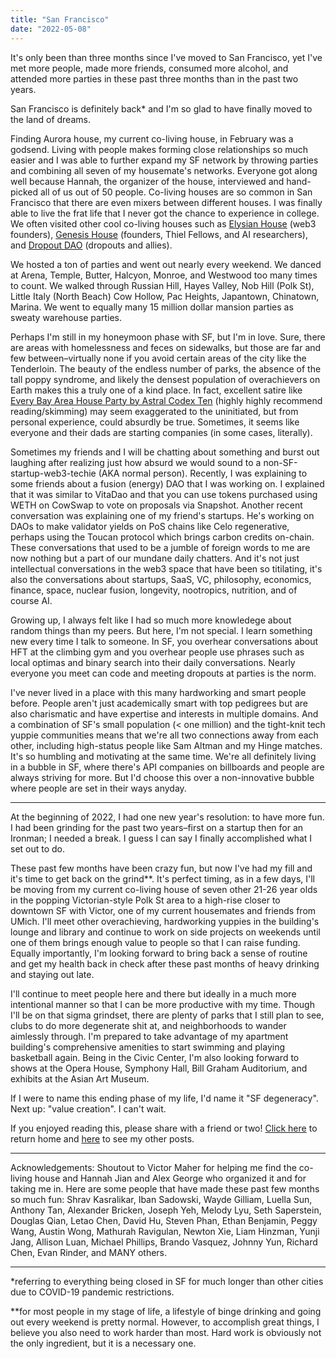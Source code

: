 ```yaml
---
title: "San Francisco"
date: "2022-05-08"
---
```


It's only been than three months since I've moved to San Francisco, yet I've met more people, made more friends, consumed more alcohol, and attended more parties in these past three months than in the past two years.

San Francisco is definitely back* and I'm so glad to have finally moved to the land of dreams.

Finding Aurora house, my current co-living house, in February was a godsend. Living with people makes forming close relationships so much easier and I was able to further expand my SF network by throwing parties and combining all seven of my housemate's networks. Everyone got along well because Hannah, the organizer of the house, interviewed and hand-picked all of us out of 50 people. Co-living houses are so common in San Francisco that there are even mixers between different houses. I was finally able to live the frat life that I never got the chance to experience in college. We often visited other cool co-living houses such as [Elysian House](https://coda.io/@trustinyoon/elysianhouse) (web3 founders), [Genesis House](https://www.deugenesis.com/) (founders, Thiel Fellows, and AI researchers), and [Dropout DAO](https://twitter.com/dropout_dao) (dropouts and allies).

We hosted a ton of parties and went out nearly every weekend. We danced at Arena, Temple, Butter, Halcyon, Monroe, and Westwood too many times to count. We walked through Russian Hill, Hayes Valley, Nob Hill (Polk St), Little Italy (North Beach) Cow Hollow, Pac Heights, Japantown, Chinatown, Marina. We went to equally many 15 million dollar mansion parties as sweaty warehouse parties.

Perhaps I'm still in my honeymoon phase with SF, but I'm in love. Sure, there are areas with homelessness and feces on sidewalks, but those are far and few between–virtually none if you avoid certain areas of the city like the Tenderloin. The beauty of the endless number of parks, the absence of the tall poppy syndrome, and likely the densest population of overachievers on Earth makes this a truly one of a kind place. In fact, excellent satire like [Every Bay Area House Party by Astral Codex Ten](https://astralcodexten.substack.com/p/every-bay-area-house-party?s=r) (highly highly recommend reading/skimming) may seem exaggerated to the uninitiated, but from personal experience, could absurdly be true. Sometimes, it seems like everyone and their dads are starting companies (in some cases, literally).

Sometimes my friends and I will be chatting about something and burst out laughing after realizing just how absurd we would sound to a non-SF-startup-web3-techie (AKA normal person). Recently, I was explaining to some friends about a fusion (energy) DAO that I was working on. I explained that it was similar to VitaDao and that you can use tokens purchased using WETH on CowSwap to vote on proposals via Snapshot. Another recent conversation was explaining one of my friend's startups. He's working on DAOs to make validator yields on PoS chains like Celo regenerative, perhaps using the Toucan protocol which brings carbon credits on-chain. These conversations that used to be a jumble of foreign words to me are now nothing but a part of our mundane daily chatters. And it's not just intellectual conversations in the web3 space that have been so titilating, it's also the conversations about startups, SaaS, VC, philosophy, economics, finance, space, nuclear fusion, longevity, nootropics, nutrition, and of course AI. 

Growing up, I always felt like I had so much more knowledege about random things than my peers. But here, I'm not special. I learn something new every time I talk to someone. In SF, you overhear conversations about HFT at the climbing gym and you overhear people use phrases such as local optimas and binary search into their daily conversations. Nearly everyone you meet can code and meeting dropouts at parties is the norm.

I've never lived in a place with this many hardworking and smart people before. People aren't just academically smart with top pedigrees but are also charismatic and have expertise and interests in multiple domains. And a combination of SF's small population (< one million) and the tight-knit tech yuppie communities means that we're all two connections away from each other, including high-status people like Sam Altman and my Hinge matches. It's so humbling and motivating at the same time. We're all definitely living in a bubble in SF, where there's API companies on billboards and people are always striving for more. But I'd choose this over a non-innovative bubble where people are set in their ways anyday. 

--- 

At the beginning of 2022, I had one new year's resolution: to have more fun. I had been grinding for the past two years–first on a startup then for an Ironman; I needed a break. I guess I can say I finally accomplished what I set out to do.

These past few months have been crazy fun, but now I've had my fill and it's time to get back on the grind**. It's perfect timing, as in a few days, I'll be moving from my current co-living house of seven other 21-26 year olds in the popping Victorian-style Polk St area to a high-rise closer to downtown SF with Victor, one of my current housemates and friends from UMich. I'll meet other overachieving, hardworking yuppies in the building's lounge and library and continue to work on side projects on weekends until one of them brings enough value to people so that I can raise funding. Equally importantly, I'm looking forward to bring back a sense of routine and get my health back in check after these past months of heavy drinking and staying out late.

I'll continue to meet people here and there but ideally in a much more intentional manner so that I can be more productive with my time. Though I'll be on that sigma grindset, there are plenty of parks that I still plan to see, clubs to do more degenerate shit at, and neighborhoods to wander aimlessly through. I'm prepared to take advantage of my apartment building's comprehensive amenities to start swimming and playing basketball again. Being in the Civic Center, I'm also looking forward to shows at the Opera House, Symphony Hall, Bill Graham Auditorium, and exhibits at the Asian Art Museum. 
 
If I were to name this ending phase of my life, I'd name it "SF degeneracy". Next up: "value creation". I can't wait.

If you enjoyed reading this, please share with a friend or two! [Click here](/) to return home and [here](/posts) to see my other posts.

--- 

Acknowledgements:
Shoutout to Victor Maher for helping me find the co-living house and Hannah Jian and Alex George who organized it and for taking me in. Here are some people that have made these  past few months so much fun: Shrav Kasralikar, Iban Sadowski, Wayde Gilliam, Luella Sun, Anthony Tan, Alexander Bricken, Joseph Yeh, Melody Lyu, Seth Saperstein, Douglas Qian, Letao Chen, David Hu, Steven Phan, Ethan Benjamin, Peggy Wang, Austin Wong, Mathurah Ravigulan, Newton Xie, Liam Hinzman, Yunji Jang, Allison Luan, Michael Phillips, Brando Vasquez, Johnny Yun, Richard Chen, Evan Rinder, and MANY others.

--- 

*referring to everything being closed in SF for much longer than other cities due to COVID-19 pandemic restrictions.

**for most people in my stage of life, a lifestyle of binge drinking and going out every weekend is pretty normal. However, to accomplish great things, I believe you also need to work harder than most. Hard work is obviously not the only ingredient, but it is a necessary one.